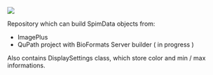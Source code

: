 [![](https://travis-ci.org/NicoKiaru/bigdataviewer-spimdata-extras.svg?branch=master)](https://travis-ci.org/NicoKiaru/bigdataviewer-spimdata-extras)

Repository which can build SpimData objects from:
- ImagePlus
- QuPath project with BioFormats Server builder ( in progress )

Also contains DisplaySettings class, which store color and min / max informations.